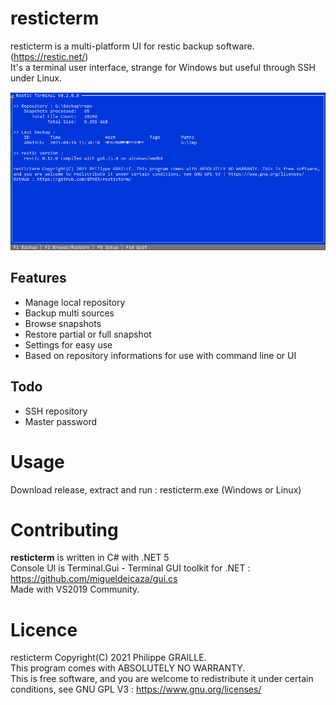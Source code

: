 # resticterm

resticterm is a multi-platform UI for restic backup software. (https://restic.net/)  
It's a terminal user interface, strange for Windows but useful through SSH under Linux.

![MainScreen](resticterm\Img\0.2_Screen.png)

## Features
- Manage local repository
- Backup multi sources 
- Browse snapshots
- Restore partial or full snapshot
- Settings for easy use
- Based on repository informations for use with command line or UI

## Todo
- SSH repository
- Master password

# Usage

Download release, extract and run : resticterm.exe (Windows or Linux)


# Contributing

**resticterm** is written in C# with .NET 5  
Console UI is Terminal.Gui - Terminal GUI toolkit for .NET : https://github.com/migueldeicaza/gui.cs  
Made with VS2019 Community.


# Licence 

resticterm Copyright(C) 2021 Philippe GRAILLE.  
This program comes with ABSOLUTELY NO WARRANTY.  
This is free software, and you are welcome to redistribute it under certain conditions, see GNU GPL V3 : https://www.gnu.org/licenses/






